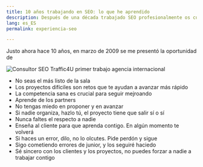 ```yaml
---
title: 10 años trabajando en SEO: lo que he aprendido
description: Después de una década trabajado SEO profesionalmente os cuento mis aprendizajes
lang: es_ES
permalink: experiencia-seo

---
```


Justo ahora hace 10 años, en marzo de 2009 se me presentó la oportunidad de 

![Consultor SEO Traffic4U primer trabajo agencia internacional](https://i.imgur.com/eETYCGw.png)

- No seas el más listo de la sala
- Los proyectos difíciles son retos que te ayudan a avanzar más rápido
- La competencia sana es crucial para seguir mejroando
- Aprende de los partners
- No tengas miedo en proponer y en avanzar
- Si nadie organiza, hazlo tú, el proyecto tiene que salir sí o sí
- Nunca faltes el respecto a nadie
- Enseña al cliente para que aprenda contigo. En algún momento te volverá
- Si haces un error, dilo, no lo olcutes. Pide perdón y sigue
- Sigo cometiendo errores de junior, y los seguiré haciedo
- Sé sincero con los clientes y los proyectos, no puedes forzar a nadie a trabajar contigo
<!--stackedit_data:
eyJoaXN0b3J5IjpbLTEyMzIxMzI4NTMsMTY2MDE5MDI5Nl19
-->